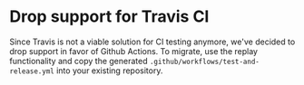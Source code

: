 # Drop support for Travis CI

Since Travis is not a viable solution for CI testing anymore, we've decided to drop support in favor of Github Actions. To migrate, use the replay functionality and copy the generated `.github/workflows/test-and-release.yml` into your existing repository.
